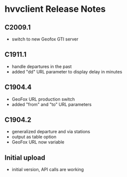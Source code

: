 # hvvclient Release Notes

## C2009.1

* switch to new Geofox GTI server

## C1911.1

* handle departures in the past
* added "dd" URL parameter to display delay in minutes

## C1904.4

* GeoFox URL production switch
* added "from" and "to" URL parameters

## C1904.2

* generalized departure and via stations 
* output as table option
* GeoFox URL now variable

## Initial upload

* initial version, API calls are working
